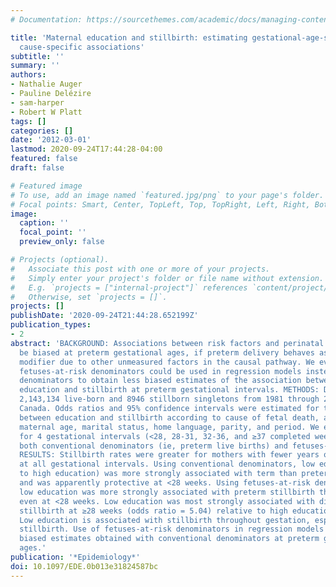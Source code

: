 ```yaml
---
# Documentation: https://sourcethemes.com/academic/docs/managing-content/

title: 'Maternal education and stillbirth: estimating gestational-age-specific and
  cause-specific associations'
subtitle: ''
summary: ''
authors:
- Nathalie Auger
- Pauline Delézire
- sam-harper
- Robert W Platt
tags: []
categories: []
date: '2012-03-01'
lastmod: 2020-09-24T17:44:28-04:00
featured: false
draft: false

# Featured image
# To use, add an image named `featured.jpg/png` to your page's folder.
# Focal points: Smart, Center, TopLeft, Top, TopRight, Left, Right, BottomLeft, Bottom, BottomRight.
image:
  caption: ''
  focal_point: ''
  preview_only: false

# Projects (optional).
#   Associate this post with one or more of your projects.
#   Simply enter your project's folder or file name without extension.
#   E.g. `projects = ["internal-project"]` references `content/project/deep-learning/index.md`.
#   Otherwise, set `projects = []`.
projects: []
publishDate: '2020-09-24T21:44:28.652199Z'
publication_types:
- 2
abstract: 'BACKGROUND: Associations between risk factors and perinatal outcomes may
  be biased at preterm gestational ages, if preterm delivery behaves as an effect
  modifier due to other unmeasured factors in the causal pathway. We evaluated whether
  fetuses-at-risk denominators could be used in regression models instead of conventional
  denominators to obtain less biased estimates of the association between maternal
  education and stillbirth at preterm gestational intervals. METHODS: Data included
  2,143,134 live-born and 8946 stillborn singletons from 1981 through 2006 in Québec,
  Canada. Odds ratios and 95% confidence intervals were estimated for the relationship
  between education and stillbirth according to cause of fetal death, adjusting for
  maternal age, marital status, home language, parity, and period. We examined associations
  for 4 gestational intervals (<28, 28-31, 32-36, and ≥37 completed weeks), using
  both conventional denominators (ie, preterm live births) and fetuses-at-risk denominators.
  RESULTS: Stillbirth rates were greater for mothers with fewer years of education
  at all gestational intervals. Using conventional denominators, low education (relative
  to high education) was more strongly associated with term than preterm stillbirth
  and was apparently protective at <28 weeks. Using fetuses-at-risk denominators,
  low education was more strongly associated with preterm stillbirth than term stillbirth,
  even at <28 weeks. Low education was most strongly associated with diabetic-related
  stillbirth at ≥28 weeks (odds ratio = 5.04) relative to high education. CONCLUSIONS:
  Low education is associated with stillbirth throughout gestation, especially diabetic-related
  stillbirth. Use of fetuses-at-risk denominators in regression models can avoid potentially
  biased estimates obtained with conventional denominators at preterm gestational
  ages.'
publication: '*Epidemiology*'
doi: 10.1097/EDE.0b013e31824587bc
---
```

